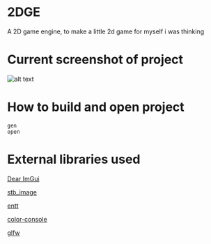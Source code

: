 # 2DGE
A 2D game engine, to make a little 2d game for myself i was thinking

# Current screenshot of project
![alt text](https://i.imgur.com/A8XyY8j.png "Editor")

# How to build and open project
```
gen
open
```

# External libraries used
[Dear ImGui](https://github.com/ocornut/imgui)

[stb_image](https://github.com/nothings/stb#stb_libs)

[entt](https://github.com/skypjack/entt)

[color-console](https://github.com/imfl/color-console)

[glfw](https://github.com/glfw/glfw)
